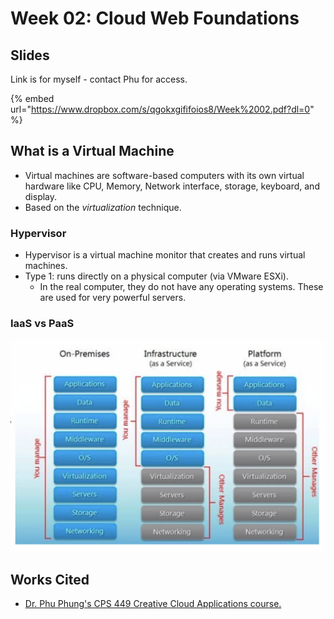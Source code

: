 # Week 02: Cloud Web Foundations

## Slides

Link is for myself - contact Phu for access.

{% embed url="https://www.dropbox.com/s/qgokxgififoios8/Week%2002.pdf?dl=0" %}



## What is a Virtual Machine

* Virtual machines are software-based computers with its own virtual hardware like CPU, Memory, Network interface, storage, keyboard, and display.
* Based on the _virtualization_ technique.

### Hypervisor

* Hypervisor is a virtual machine monitor that creates and runs virtual machines.
* Type 1: runs directly on a physical computer \(via VMware ESXi\).
  * In the real computer, they do not have any operating systems. These are used for very powerful servers.

### IaaS vs PaaS

![](../../.gitbook/assets/image%20%28460%29.png)

## Works Cited

* [Dr. Phu Phung's CPS 449 Creative Cloud Applications course. ](https://academic.udayton.edu/phuphung/)


